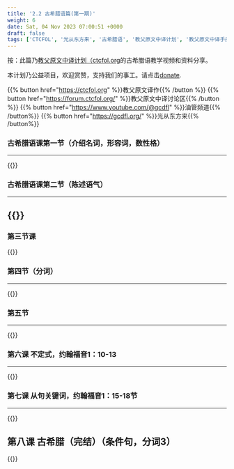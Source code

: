```yaml
---
title: '2.2 古希腊语篇(第一期)'
weight: 6
date: Sat, 04 Nov 2023 07:00:51 +0000
draft: false
tags: ['CTCFOL', '光从东方来', '古希腊语', '教父原文中译计划', '教父原文中译手册']
---
```


按：此篇乃[教父原文中译计划（ctcfol.org](https://www.ctcfol.org/)的古希腊语教学视频和资料分享。

本计划乃公益项目，欢迎赏赞，支持我们的事工。请点击[donate](https://www.ctcfol.org/donate/).


{{% button href="https://ctcfol.org" %}}教父原文译作{{% /button %}}
{{% button href="https://forum.ctcfol.org/" %}}教父原文中译讨论区{{% /button %}}
{{% button href="https://www.youtube.com/@gcdfl" %}}油管频道{{% /button%}}
{{% button href="https://gcdfl.org/" %}}光从东方来{{% /button%}}

### 古希腊语课第一节（介绍名词，形容词，数性格）
----------------------
{{<youtube id="WKlsDnm0KCo&t" >}}

### 古希腊语课第二节（陈述语气）
------------------------

{{<youtube id="vM-gqPglnWo" >}}
------------------------

### 第三节课

{{<youtube id="d79dtapf1bc" >}}

### 第四节（分词）
------------------------

{{<youtube id="ckowDjXKfxo" >}}

### 第五节
------------

{{<youtube id="lFMOrNRbLLQ" >}}

### 第六课 不定式，约翰福音1：10-13
------------------------

{{<youtube id="-LdIywLbICw" >}}

### 第七课 从句关键词，约翰福音1：15-18节
------------------------


{{<youtube id="7FCfkZPy1IA" >}}

第八课 古希腊（完结）（条件句，分词3）
------------------------

{{<youtube id="DqPPS1zc6Ck&t">}}
